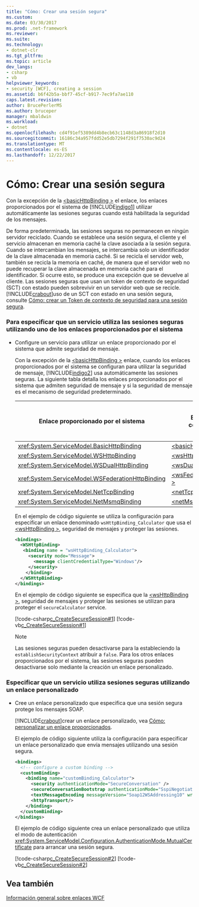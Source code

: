 ```yaml
---
title: "Cómo: Crear una sesión segura"
ms.custom: 
ms.date: 03/30/2017
ms.prod: .net-framework
ms.reviewer: 
ms.suite: 
ms.technology:
- dotnet-clr
ms.tgt_pltfrm: 
ms.topic: article
dev_langs:
- csharp
- vb
helpviewer_keywords:
- security [WCF], creating a session
ms.assetid: b6f42b5a-bbf7-45cf-b917-7ec9fa7ae110
caps.latest.revision: 
author: BrucePerlerMS
ms.author: bruceper
manager: mbaldwin
ms.workload:
- dotnet
ms.openlocfilehash: cd4f91ef5389dd4b8ecb63c1148d3a86918f2d10
ms.sourcegitcommit: 16186c34a957fdd52e5db7294f291f7530ac9d24
ms.translationtype: MT
ms.contentlocale: es-ES
ms.lasthandoff: 12/22/2017
---
```

# <a name="how-to-create-a-secure-session"></a>Cómo: Crear una sesión segura
Con la excepción de la [ \<basicHttpBinding >](../../../../docs/framework/configure-apps/file-schema/wcf/basichttpbinding.md) el enlace, los enlaces proporcionados por el sistema de [!INCLUDE[indigo1](../../../../includes/indigo1-md.md)] utilizar automáticamente las sesiones seguras cuando está habilitada la seguridad de los mensajes.  
  
 De forma predeterminada, las sesiones seguras no permanecen en ningún servidor reciclado. Cuando se establece una sesión segura, el cliente y el servicio almacenan en memoria caché la clave asociada a la sesión segura. Cuando se intercambian los mensajes, se intercambia solo un identificador de la clave almacenada en memoria caché. Si se recicla el servidor web, también se recicla la memoria en caché, de manera que el servidor web no puede recuperar la clave almacenada en memoria caché para el identificador. Si ocurre esto, se produce una excepción que se devuelve al cliente. Las sesiones seguras que usan un token de contexto de seguridad (SCT) con estado pueden sobrevivir en un servidor web que se recicle. [!INCLUDE[crabout](../../../../includes/crabout-md.md)]uso de un SCT con estado en una sesión segura, consulte [Cómo: crear un Token de contexto de seguridad para una sesión segura](../../../../docs/framework/wcf/feature-details/how-to-create-a-security-context-token-for-a-secure-session.md).  
  
### <a name="to-specify-that-a-service-uses-secure-sessions-by-using-one-of-the-system-provided-bindings"></a>Para especificar que un servicio utiliza las sesiones seguras utilizando uno de los enlaces proporcionados por el sistema  
  
-   Configure un servicio para utilizar un enlace proporcionado por el sistema que admite seguridad de mensaje.  
  
     Con la excepción de la [ \<basicHttpBinding >](../../../../docs/framework/configure-apps/file-schema/wcf/basichttpbinding.md) enlace, cuando los enlaces proporcionados por el sistema se configuran para utilizar la seguridad de mensaje, [!INCLUDE[indigo2](../../../../includes/indigo2-md.md)] usa automáticamente las sesiones seguras. La siguiente tabla detalla los enlaces proporcionados por el sistema que admiten seguridad de mensaje y si la seguridad de mensaje es el mecanismo de seguridad predeterminado.  
  
    |Enlace proporcionado por el sistema|Elemento de configuración |Seguridad de mensaje activada de forma predeterminada|  
    |------------------------------|---------------------------|------------------------------------|  
    |<xref:System.ServiceModel.BasicHttpBinding>|[\<basicHttpBinding >](../../../../docs/framework/configure-apps/file-schema/wcf/basichttpbinding.md)|No|  
    |<xref:System.ServiceModel.WSHttpBinding>|[\<wsHttpBinding >](../../../../docs/framework/configure-apps/file-schema/wcf/wshttpbinding.md)|Sí|  
    |<xref:System.ServiceModel.WSDualHttpBinding>|[\<wsDualHttpBinding >](../../../../docs/framework/configure-apps/file-schema/wcf/wsdualhttpbinding.md)|Sí|  
    |<xref:System.ServiceModel.WSFederationHttpBinding>|[\<wsFederationHttpBinding >](../../../../docs/framework/configure-apps/file-schema/wcf/wsfederationhttpbinding.md)|Sí|  
    |<xref:System.ServiceModel.NetTcpBinding>|[\<netTcpBinding >](../../../../docs/framework/configure-apps/file-schema/wcf/nettcpbinding.md)|No|  
    |<xref:System.ServiceModel.NetMsmqBinding>|[\<netMsmqBinding >](../../../../docs/framework/configure-apps/file-schema/wcf/netmsmqbinding.md)|No|  
  
     En el ejemplo de código siguiente se utiliza la configuración para especificar un enlace denominado `wsHttpBinding_Calculator` que usa el [ \<wsHttpBinding >](../../../../docs/framework/configure-apps/file-schema/wcf/wshttpbinding.md), seguridad de mensajes y proteger las sesiones.  
  
    ```xml  
    <bindings>  
      <WSHttpBinding>  
       <binding name = "wsHttpBinding_Calculator">  
         <security mode="Message">  
           <message clientCredentialType="Windows"/>  
         </security>  
        </binding>  
      </WSHttpBinding>  
    </bindings>  
    ```  
  
     En el ejemplo de código siguiente se especifica que la [ \<wsHttpBinding >](../../../../docs/framework/configure-apps/file-schema/wcf/wshttpbinding.md), seguridad de mensajes y proteger las sesiones se utilizan para proteger el `secureCalculator` service.  
  
     [!code-csharp[c_CreateSecureSession#1](../../../../samples/snippets/csharp/VS_Snippets_CFX/c_createsecuresession/cs/secureservice.cs#1)]
     [!code-vb[c_CreateSecureSession#1](../../../../samples/snippets/visualbasic/VS_Snippets_CFX/c_createsecuresession/vb/secureservice.vb#1)]  
  
    > [!NOTE]
    >  Las sesiones seguras pueden desactivarse para la [ <wsHttpBinding> ](../../../../docs/framework/configure-apps/file-schema/wcf/wshttpbinding.md) estableciendo la `establishSecurityContext` atribuir a `false`. Para los otros enlaces proporcionados por el sistema, las sesiones seguras pueden desactivarse solo mediante la creación un enlace personalizado.  
  
### <a name="to-specify-that-a-service-uses-secure-sessions-by-using-a-custom-binding"></a>Especificar que un servicio utiliza sesiones seguras utilizando un enlace personalizado  
  
-   Cree un enlace personalizado que especifica que una sesión segura protege los mensajes SOAP.  
  
     [!INCLUDE[crabout](../../../../includes/crabout-md.md)]crear un enlace personalizado, vea [Cómo: personalizar un enlace proporcionados](../../../../docs/framework/wcf/extending/how-to-customize-a-system-provided-binding.md).  
  
     El ejemplo de código siguiente utiliza la configuración para especificar un enlace personalizado que envía mensajes utilizando una sesión segura.  
  
    ```xml  
    <bindings>  
      <!-- configure a custom binding -->  
      <customBinding>  
        <binding name="customBinding_Calculator">  
          <security authenticationMode="SecureConversation" />  
          <secureConversationBootstrap authenticationMode="SspiNegotiated" />  
          <textMessageEncoding messageVersion="Soap12WSAddressing10" writeEncoding="utf-8"/>  
          <httpTransport/>  
        </binding>  
      </customBinding>  
    </bindings>  
    ```  
  
     El ejemplo de código siguiente crea un enlace personalizado que utiliza el modo de autenticación <xref:System.ServiceModel.Configuration.AuthenticationMode.MutualCertificate> para arrancar una sesión segura.  
  
     [!code-csharp[c_CreateSecureSession#2](../../../../samples/snippets/csharp/VS_Snippets_CFX/c_createsecuresession/cs/secureservice.cs#2)]
     [!code-vb[c_CreateSecureSession#2](../../../../samples/snippets/visualbasic/VS_Snippets_CFX/c_createsecuresession/vb/secureservice.vb#2)]  
  
## <a name="see-also"></a>Vea también  
 [Información general sobre enlaces WCF](../../../../docs/framework/wcf/bindings-overview.md)
